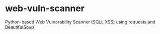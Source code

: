 # web-vuln-scanner
Python-based Web Vulnerability Scanner (SQLi, XSS) using requests and BeautifulSoup
